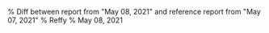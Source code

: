 % Diff between report from "May 08, 2021" and reference report from "May 07, 2021"
% Reffy
% May 08, 2021


